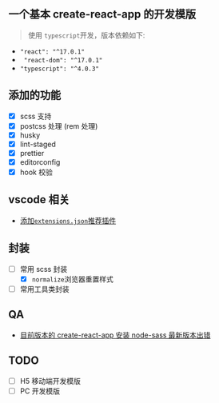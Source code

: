 ## 一个基本 create-react-app 的开发模版

> 使用 `typescript`开发，版本依赖如下:

- `"react": "^17.0.1"`
- ` "react-dom": "^17.0.1"`
- `"typescript": "^4.0.3"`

## 添加的功能

- [x] scss 支持
- [x] postcss 处理 (rem 处理)
- [x] husky
- [x] lint-staged
- [x] prettier
- [x] editorconfig
- [x] hook 校验

## vscode 相关

- [添加`extensions.json`推荐插件](https://code.visualstudio.com/docs/editor/extension-gallery)

## 封装

- [ ] 常用 scss 封装
  - [x] `normalize`浏览器重置样式
- [ ] 常用工具类封装

## QA

- [目前版本的 create-react-app 安装 node-sass 最新版本出错](https://exerror.com/error-node-sass-version-5-0-0-is-incompatible-with-4-0-0/)

## TODO

- [ ] H5 移动端开发模版
- [ ] PC 开发模版
